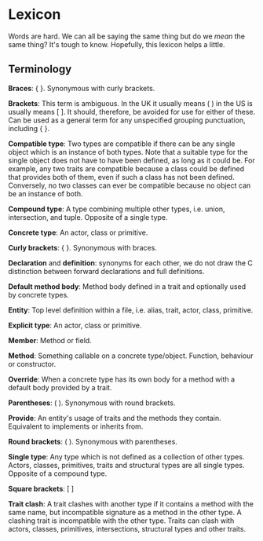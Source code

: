 # Lexicon

Words are hard. We can all be saying the same thing but do we _mean_ the same thing? It's tough to know. Hopefully, this lexicon helps a little.

## Terminology

**Braces**: { }. Synonymous with curly brackets.

**Brackets**: This term is ambiguous. In the UK it usually means ( ) in the US is usually means [ ]. It should, therefore, be avoided for use for either of these. Can be used as a general term for any unspecified grouping punctuation, including { }.

**Compatible type**: Two types are compatible if there can be any single object which is an instance of both types. Note that a suitable type for the single object does not have to have been defined, as long as it could be. For example, any two traits are compatible because a class could be defined that provides both of them, even if such a class has not been defined. Conversely, no two classes can ever be compatible because no object can be an instance of both.

**Compound type**: A type combining multiple other types, i.e. union, intersection, and tuple. Opposite of a single type.

**Concrete type**: An actor, class or primitive.

**Curly brackets**: { }. Synonymous with braces.

**Declaration** and **definition**: synonyms for each other, we do not draw the C distinction between forward declarations and full definitions.

**Default method body**: Method body defined in a trait and optionally used by concrete types.

**Entity**: Top level definition within a file, i.e. alias, trait, actor, class, primitive.

**Explicit type**: An actor, class or primitive.

**Member**: Method or field.

**Method**: Something callable on a concrete type/object. Function, behaviour or constructor.

**Override**: When a concrete type has its own body for a method with a default body provided by a trait.

**Parentheses**: ( ). Synonymous with round brackets.

**Provide**: An entity's usage of traits and the methods they contain. Equivalent to implements or inherits from.

**Round brackets**: ( ). Synonymous with parentheses.

**Single type**: Any type which is not defined as a collection of other types. Actors, classes, primitives, traits and structural types are all single types. Opposite of a compound type.

**Square brackets**: [ ]

**Trait clash**: A trait clashes with another type if it contains a method with the same name, but incompatible signature as a method in the other type. A clashing trait is incompatible with the other type. Traits can clash with actors, classes, primitives, intersections, structural types and other traits.
